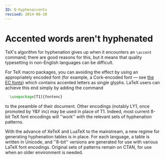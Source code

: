 ```yaml
---
ID: Q-hyphenaccents
revised: 2014-06-10
---
```

# Accented words aren't hyphenated

TeX's algorithm for hyphenation gives up when it encounters an
`\accent` command; there are good reasons for this, but it means
that quality typesetting in non-English languages can be difficult.

For TeX macro packages, you can avoiding the effect by using an
appropriately encoded font (for example, a Cork-encoded font&nbsp;&mdash; see
[the EC fonts](./FAQ-ECfonts.html)) which contains accented
letters as single glyphs.  LaTeX users can achieve this end simply
by adding the command
```latex
  \usepackage[T1]{fontenc}
```
to the preamble of their document.  Other encodings (notably
LY1, once promoted by Y&Y inc) may be used
in place of T1.  Indeed, most current 8-bit TeX font
encodings will ''work'' with the relevant sets of hyphenation patterns. 

With the advance of XeTeX and LuaTeX to the mainstream, a new
regime for generating hyphenation tables is in place.  For each
language, a table is written in Unicode, and ''8-bit'' versions are
generated for use with various LaTeX font encodings.  Original sets
of patterns remain on CTAN, for use when an older environment
is needed.

